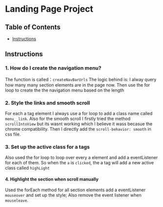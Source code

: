 # Landing Page Project

## Table of Contents

* [Instructions](#instructions)

## Instructions

### 1. How do I create the navigation menu?

The function is called：`createNavBarUrls`
The logic behind is: I alway query how many many section elements are in the page now. Then use the for loop to create the the navigation menu based on the length

### 2. Style the links and smooth scroll

For each a tag element I always use a for loop to add a class name called `menu__link`. Also for the smooth scroll I firstly tried the method  `scrollIntoView` but its wasnt working which I believe it wass becasue the chrome compatibility. Then I directly add the `scroll-behavior: smooth` in css file.

### 3. Set up the active class for a tags

Also used the for loop to loop over every a element and add a eventListener for each of them. So when the  `a` is  `clicked`, the a tag will add a new active class called `highLight`

#### 4. Highlight the section when scroll manually

Used the forEach method for all section elements add a eventListener `mouseover` and set up the style; Also remove the event listener when `mouseleave`.